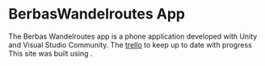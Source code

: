 # BerbasWandelroutes App

The Berbas Wandelroutes app is a phone application developed with Unity and Visual Studio Community.
The [trello]([https://pages.github.com/](https://trello.com/b/ThBiYBM8/berbaswandelroutes)) to keep up to date with progress
This site was built using .
